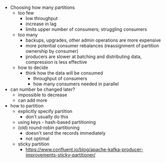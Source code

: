 - Choosing how many partitions
  - too few
    - low throughput
    - increase in lag
    - limits upper number of consumers; struggling consumers
  - too many
    - backups, upgrades, other admin operations are more expensive
    - more potential consumer rebalances (reassignment of partition ownership by consumer)
    - producers are slower at batching and distributing data, compression is less effective
  - how to decide
    - think how the data will be consumed
      - throughput of consumers
      - how many consumers needed in parallel
- can number be changed later?
  - impossible to decrease
  - can add more
- how to partition
  - explicitly specify partition
    - don't usually do this
  - using keys - hash-based partitioning
  - (old) round-robin partitioning
    - doesn't send the records immediately
    - not optimal
  - sticky partition
    - https://www.confluent.io/blog/apache-kafka-producer-improvements-sticky-partitioner/
